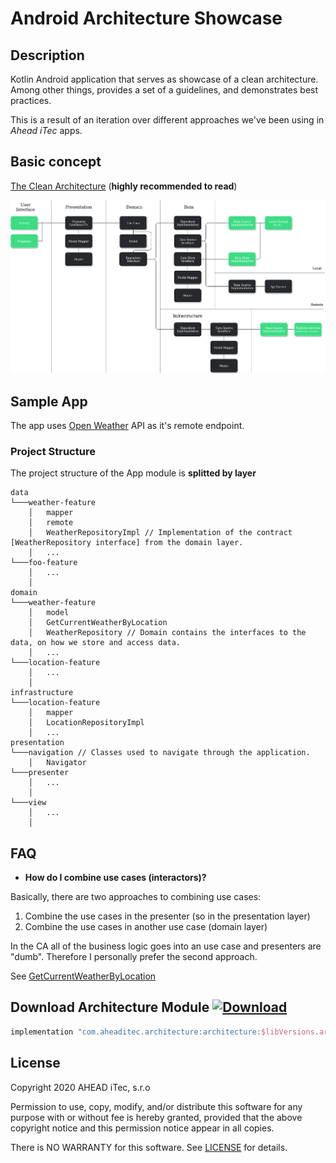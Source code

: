 # Android Architecture Showcase

## Description
Kotlin Android application that serves as showcase of a clean architecture. Among other things, provides a set of a guidelines, and demonstrates best practices.

This is a result of an iteration over different approaches we've been using in *Ahead iTec* apps.

## Basic concept
[The Clean Architecture](https://blog.cleancoder.com/uncle-bob/2012/08/13/the-clean-architecture.html) (**highly recommended to read**)

![Screenshots](art/Architecture.png?raw=true "Architecture diagram")

## Sample App

The app uses [Open Weather](https://openweathermap.org/api) API as it's remote endpoint.

### Project Structure

The project structure of the App module is **splitted by layer**

```
data
└───weather-feature
    │   mapper
    │   remote
    │   WeatherRepositoryImpl // Implementation of the contract [WeatherRepository interface] from the domain layer.
    │   ...
└───foo-feature
    │   ...
    │
domain
└───weather-feature
    │   model
    │   GetCurrentWeatherByLocation
    │   WeatherRepository // Domain contains the interfaces to the data, on how we store and access data.
    │   ...
└───location-feature
    │   ...
    │
infrastructure
└───location-feature
    │   mapper
    │   LocationRepositoryImpl
    │   ...
presentation
└───navigation // Classes used to navigate through the application.
    │   Navigator
└───presenter
    │   ...
    │
└───view
    │   ...
    │
```

## FAQ

* **How do I combine use cases (interactors)?**

Basically, there are two approaches to combining use cases: 
1. Combine the use cases in the presenter (so in the presentation layer)
2. Combine the use cases in another use case (domain layer)

In the CA all of the business logic goes into an use case and presenters are "dumb". Therefore I personally prefer the second approach.

See [GetCurrentWeatherByLocation](https://gitlab.monetplus.cz/mjiricek/android-showcase/blob/master/app/src/main/java/com/aheaditec/architectureshowcase/flows/domain/weather/GetCurrentWeatherByLocation.kt)

## Download Architecture Module [ ![Download](https://api.bintray.com/packages/ahead/Architecture/architecture/images/download.svg) ](https://bintray.com/ahead/Architecture/architecture/_latestVersion) 

```gradle
implementation "com.aheaditec.architecture:architecture:$libVersions.architecture"
```

## License

Copyright 2020 AHEAD iTec, s.r.o

Permission to use, copy, modify, and/or distribute this software for any purpose with or without fee is hereby granted, provided that the above copyright notice and this permission notice appear in all copies.

There is NO WARRANTY for this software. See [LICENSE](LICENSE.md) for details.
